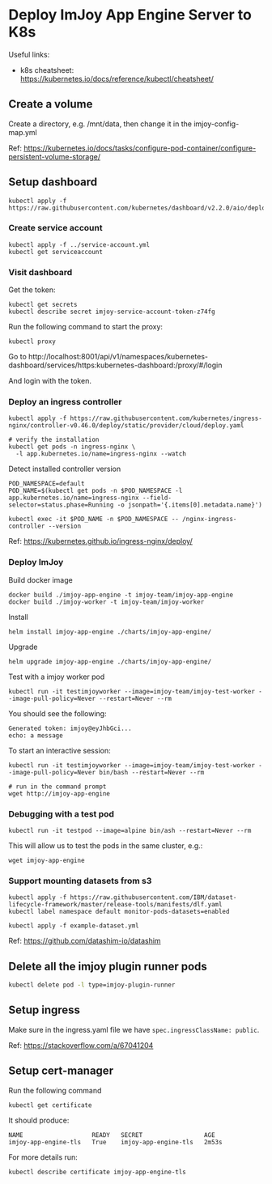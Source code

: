 # Deploy ImJoy App Engine Server to K8s

Useful links:
 * k8s cheatsheet: https://kubernetes.io/docs/reference/kubectl/cheatsheet/

## Create a volume

Create a directory, e.g. /mnt/data, then change it in the imjoy-config-map.yml

Ref: https://kubernetes.io/docs/tasks/configure-pod-container/configure-persistent-volume-storage/
## Setup dashboard
```
kubectl apply -f https://raw.githubusercontent.com/kubernetes/dashboard/v2.2.0/aio/deploy/recommended.yaml
```

### Create service account
```
kubectl apply -f ../service-account.yml
kubectl get serviceaccount
```

### Visit dashboard

Get the token:
```
kubectl get secrets
kubectl describe secret imjoy-service-account-token-z74fg
```

Run the following command to start the proxy:
```
kubectl proxy
```

Go to http://localhost:8001/api/v1/namespaces/kubernetes-dashboard/services/https:kubernetes-dashboard:/proxy/#/login

And login with the token.

### Deploy an ingress controller

```
kubectl apply -f https://raw.githubusercontent.com/kubernetes/ingress-nginx/controller-v0.46.0/deploy/static/provider/cloud/deploy.yaml

# verify the installation
kubectl get pods -n ingress-nginx \
  -l app.kubernetes.io/name=ingress-nginx --watch
```

Detect installed controller version
```
POD_NAMESPACE=default
POD_NAME=$(kubectl get pods -n $POD_NAMESPACE -l app.kubernetes.io/name=ingress-nginx --field-selector=status.phase=Running -o jsonpath='{.items[0].metadata.name}')

kubectl exec -it $POD_NAME -n $POD_NAMESPACE -- /nginx-ingress-controller --version
```

Ref: https://kubernetes.github.io/ingress-nginx/deploy/



### Deploy ImJoy

Build docker image
```
docker build ./imjoy-app-engine -t imjoy-team/imjoy-app-engine
docker build ./imjoy-worker -t imjoy-team/imjoy-worker
```

Install
```
helm install imjoy-app-engine ./charts/imjoy-app-engine/
```
Upgrade

```
helm upgrade imjoy-app-engine ./charts/imjoy-app-engine/
```

Test with a imjoy worker pod
```
kubectl run -it testimjoyworker --image=imjoy-team/imjoy-test-worker --image-pull-policy=Never --restart=Never --rm
```
You should see the following:
```
Generated token: imjoy@eyJhbGci...
echo: a message
```

To start an interactive session:
```
kubectl run -it testimjoyworker --image=imjoy-team/imjoy-test-worker --image-pull-policy=Never bin/bash --restart=Never --rm

# run in the command prompt
wget http://imjoy-app-engine
```




### Debugging with a test pod

```
kubectl run -it testpod --image=alpine bin/ash --restart=Never --rm
```

This will allow us to test the pods in the same cluster, e.g.:
```
wget imjoy-app-engine
```

### Support mounting datasets from s3

```
kubectl apply -f https://raw.githubusercontent.com/IBM/dataset-lifecycle-framework/master/release-tools/manifests/dlf.yaml
kubectl label namespace default monitor-pods-datasets=enabled

kubectl apply -f example-dataset.yml
```

Ref: https://github.com/datashim-io/datashim


## Delete all the imjoy plugin runner pods
```bash
kubectl delete pod -l type=imjoy-plugin-runner
```


## Setup ingress


Make sure in the ingress.yaml file we have `spec.ingressClassName: public`.

Ref: https://stackoverflow.com/a/67041204


## Setup cert-manager

Run the following command
```
kubectl get certificate
```

It should produce:
```
NAME                   READY   SECRET                 AGE
imjoy-app-engine-tls   True    imjoy-app-engine-tls   2m53s
```

For more details run:
```
kubectl describe certificate imjoy-app-engine-tls
```